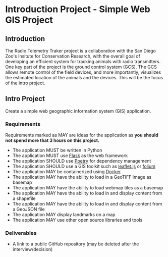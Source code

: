# Introduction Project - Simple Web GIS Project

## Introduction

The Radio Telemetry Traker project is a collaboration with the San Diego Zoo's Insitute for Conservation Research, with the overall goal of developing an efficient system for tracking animals with radio transmitters. One key part of the project is the ground control system (GCS). The GCS allows remote control of the field devices, and more importantly, visualizes the estimated location of the animals and the devices. This will be the focus of the intro project.

## Intro Project

Create a simple web geographic information system (GIS) application.

### Requirements

Requirements marked as MAY are ideas for the application as **you should not spend more that 3 hours on this project.**

- The application MUST be written in Python
- The application MUST use [Flask](https://flask.palletsprojects.com/en/3.0.x/) as the web framework
- The application SHOULD use [Poetry](https://python-poetry.org/) for dependency management
- The application SHOULD use a GIS toolkit such as [leaflet.js](https://leafletjs.com/) or [folium](https://python-visualization.github.io/folium/)
- The application MAY be containerized using [Docker](https://www.docker.com/)
- The application MAY have the ability to load in a GeoTIFF image as basemap
- The application MAY have the ability to load webmap tiles as a basemap
- The application MAY have the ability to load in and display content from a shapefile
- The application MAY have the ability to load in and display content from a GeoJSON file
- The application MAY display landmarks on a map
- The application MAY use other open source libraries and tools

### Deliverables

- A link to a public GitHub repository (may be deleted after the interview/decision)








